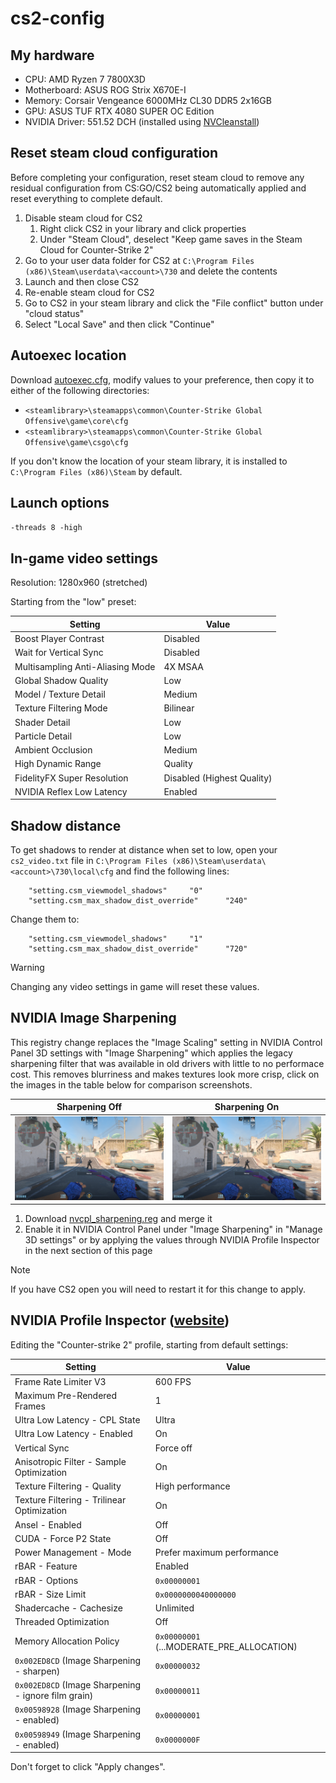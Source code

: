 # cs2-config
## My hardware
- CPU: AMD Ryzen 7 7800X3D
- Motherboard: ASUS ROG Strix X670E-I
- Memory: Corsair Vengeance 6000MHz CL30 DDR5 2x16GB
- GPU: ASUS TUF RTX 4080 SUPER OC Edition
- NVIDIA Driver: 551.52 DCH (installed using [NVCleanstall](https://www.techpowerup.com/nvcleanstall/))

## Reset steam cloud configuration
Before completing your configuration, reset steam cloud to remove any residual configuration from CS:GO/CS2 being automatically applied and reset everything to complete default.

1. Disable steam cloud for CS2
    1. Right click CS2 in your library and click properties
    1. Under "Steam Cloud", deselect "Keep game saves in the Steam Cloud for Counter-Strike 2"
1. Go to your user data folder for CS2 at `C:\Program Files (x86)\Steam\userdata\<account>\730` and delete the contents
1. Launch and then close CS2
1. Re-enable steam cloud for CS2
1. Go to CS2 in your steam library and click the "File conflict" button under "cloud status"
1. Select "Local Save" and then click "Continue"

## Autoexec location
Download [autoexec.cfg](/autoexec.cfg), modify values to your preference, then copy it to either of the following directories:

- `<steamlibrary>\steamapps\common\Counter-Strike Global Offensive\game\core\cfg`
- `<steamlibrary>\steamapps\common\Counter-Strike Global Offensive\game\csgo\cfg`

If you don't know the location of your steam library, it is installed to `C:\Program Files (x86)\Steam` by default.

## Launch options
`-threads 8 -high`

## In-game video settings
Resolution: 1280x960 (stretched)

Starting from the "low" preset:

| Setting                          | Value                      |
|----------------------------------|----------------------------|
| Boost Player Contrast            | Disabled                   |
| Wait for Vertical Sync           | Disabled                   |
| Multisampling Anti-Aliasing Mode | 4X MSAA                    |
| Global Shadow Quality            | Low                        |
| Model / Texture Detail           | Medium                     |
| Texture Filtering Mode           | Bilinear                   |
| Shader Detail                    | Low                        |
| Particle Detail                  | Low                        |
| Ambient Occlusion                | Medium                     |
| High Dynamic Range               | Quality                    |
| FidelityFX Super Resolution      | Disabled (Highest Quality) |
| NVIDIA Reflex Low Latency        | Enabled                    |

## Shadow distance
To get shadows to render at distance when set to low, open your `cs2_video.txt` file in `C:\Program Files (x86)\Steam\userdata\<account>\730\local\cfg` and find the following lines:

```
	"setting.csm_viewmodel_shadows"		"0"
	"setting.csm_max_shadow_dist_override"		"240"
```

Change them to:

```
	"setting.csm_viewmodel_shadows"		"1"
	"setting.csm_max_shadow_dist_override"		"720"
```

> [!WARNING]
> Changing any video settings in game will reset these values.

## NVIDIA Image Sharpening
This registry change replaces the "Image Scaling" setting in NVIDIA Control Panel 3D settings with "Image Sharpening" which applies the legacy sharpening filter that was available in old drivers with little to no performace cost. This removes blurriness and makes textures look more crisp, click on the images in the table below for comparison screenshots.

| Sharpening Off           |  Sharpening On          |
|:------------------------:|:-----------------------:|
| ![](/sharpening_off.png) | ![](/sharpening_on.png) |

1. Download [nvcpl_sharpening.reg](/nvcpl_sharpening.reg) and merge it
1. Enable it in NVIDIA Control Panel under "Image Sharpening" in "Manage 3D settings" or by applying the values through NVIDIA Profile Inspector in the next section of this page

> [!NOTE]
> If you have CS2 open you will need to restart it for this change to apply.

## NVIDIA Profile Inspector ([website](https://nvidiaprofileinspector.com))
Editing the "Counter-strike 2" profile, starting from default settings:

| Setting                          | Value                      |
|----------------------------------|----------------------------|
| Frame Rate Limiter V3            | 600 FPS                    |
| Maximum Pre-Rendered Frames      | 1                          |
| Ultra Low Latency - CPL State    | Ultra                      |
| Ultra Low Latency - Enabled      | On                         |
| Vertical Sync                    | Force off                  |
| Anisotropic Filter - Sample Optimization | On                 |
| Texture Filtering - Quality      | High performance           |
| Texture Filtering - Trilinear Optimization | On               |
| Ansel - Enabled                  | Off                        |
| CUDA - Force P2 State            | Off                        |
| Power Management - Mode          | Prefer maximum performance |
| rBAR - Feature                   | Enabled                    |
| rBAR - Options                   | `0x00000001`               |
| rBAR - Size Limit                | `0x0000000040000000`       |
| Shadercache - Cachesize          | Unlimited                  |
| Threaded Optimization            | Off                        |
| Memory Allocation Policy         | `0x00000001` (...MODERATE_PRE_ALLOCATION) |
| `0x002ED8CD` (Image Sharpening - sharpen) | `0x00000032`      |
| `0x002ED8CD` (Image Sharpening - ignore film grain) | `0x00000011` |
| `0x00598928` (Image Sharpening - enabled) | `0x00000001`      |
| `0x00598949` (Image Sharpening - enabled) | `0x0000000F`      |

Don't forget to click "Apply changes".

